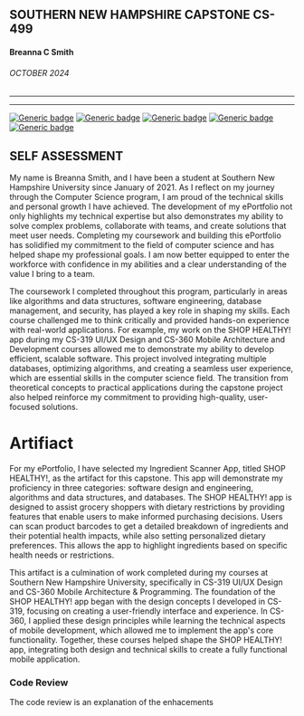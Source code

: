 


## SOUTHERN NEW HAMPSHIRE CAPSTONE CS-499 
#### Breanna C Smith
###### OCTOBER 2024




---


---

[![Generic badge](https://img.shields.io/badge/page_builder-GitHub_Pages-orange.svg)](https://pages.github.com/) [![Generic badge](https://img.shields.io/badge/language-Markdown_\|_HTML-cyan.svg)](https://www.markdownguide.org/) [![Generic badge](https://img.shields.io/badge/collaboration_tool-GitHub_Desktop-purple.svg)](https://desktop.github.com/) [![Generic badge](https://img.shields.io/badge/editor-Markdown_Monster-pink.svg)](https://markdownmonster.west-wind.com/) [![Generic badge](https://img.shields.io/badge/license-MIT-green.svg)](LICENSE)

## SELF ASSESSMENT

My name is Breanna Smith, and I have been a student at Southern New Hampshire University since January of 2021. As I reflect on my journey through the Computer Science program, I am proud of the technical skills and personal growth I have achieved. The development of my ePortfolio not only highlights my technical expertise but also demonstrates my ability to solve complex problems, collaborate with teams, and create solutions that meet user needs. Completing my coursework and building this ePortfolio has solidified my commitment to the field of computer science and has helped shape my professional goals. I am now better equipped to enter the workforce with confidence in my abilities and a clear understanding of the value I bring to a team.

The coursework I completed throughout this program, particularly in areas like algorithms and data structures, software engineering, database management, and security, has played a key role in shaping my skills. Each course challenged me to think critically and provided hands-on experience with real-world applications. For example, my work on the SHOP HEALTHY! app during my CS-319 UI/UX Design and CS-360 Mobile Architecture and Development courses allowed me to demonstrate my ability to develop efficient, scalable software. This project involved integrating multiple databases, optimizing algorithms, and creating a seamless user experience, which are essential skills in the computer science field. The transition from theoretical concepts to practical applications during the capstone project also helped reinforce my commitment to providing high-quality, user-focused solutions.

#  Artifiact

For my ePortfolio, I have selected my Ingredient Scanner App, titled SHOP HEALTHY!, as the artifact for this capstone. This app will demonstrate my proficiency in three categories: software design and engineering, algorithms and data structures, and databases. The SHOP HEALTHY! app is designed to assist grocery shoppers with dietary restrictions by providing features that enable users to make informed purchasing decisions. Users can scan product barcodes to get a detailed breakdown of ingredients and their potential health impacts, while also setting personalized dietary preferences. This allows the app to highlight ingredients based on specific health needs or restrictions. 

This artifact is a culmination of work completed during my courses at Southern New Hampshire University, specifically in CS-319 UI/UX Design and CS-360 Mobile Architecture & Programming. The foundation of the SHOP HEALTHY! app began with the design concepts I developed in CS-319, focusing on creating a user-friendly interface and experience. In CS-360, I applied these design principles while learning the technical aspects of mobile development, which allowed me to implement the app's core functionality. Together, these courses helped shape the SHOP HEALTHY! app, integrating both design and technical skills to create a fully functional mobile application.



### Code Review

The code review is an explanation of the enhacements 

